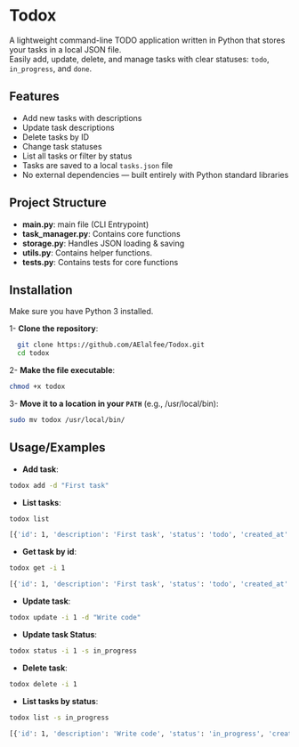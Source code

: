 
# Todox

A lightweight command-line TODO application written in Python that stores your tasks in a local JSON file.  
Easily add, update, delete, and manage tasks with clear statuses: `todo`, `in_progress`, and `done`.


## Features

- Add new tasks with descriptions
- Update task descriptions
- Delete tasks by ID
- Change task statuses
- List all tasks or filter by status
- Tasks are saved to a local `tasks.json` file
- No external dependencies — built entirely with Python standard libraries


## Project Structure

- **main.py**: main file (CLI Entrypoint) 
- **task_manager.py**: Contains core functions
- **storage.py**: Handles JSON loading & saving
- **utils.py**: Contains helper functions.
- **tests.py**: Contains tests for core functions
## Installation

Make sure you have Python 3 installed.

1- **Clone the repository**:

```bash
  git clone https://github.com/AElalfee/Todox.git
  cd todox
```

2- **Make the file executable**:

```bash
chmod +x todox
```

3- **Move it to a location in your `PATH`** (e.g., /usr/local/bin):

```bash
sudo mv todox /usr/local/bin/
```

## Usage/Examples

- **Add task**:

```bash
todox add -d "First task"
```

- **List tasks**:

```bash
todox list

[{'id': 1, 'description': 'First task', 'status': 'todo', 'created_at': '2025-06-23T15:59:39.889091', 'updated_at': '2025-06-23T15:59:39.889117'}]
```

- **Get task by id**:

```bash
todox get -i 1

[{'id': 1, 'description': 'First task', 'status': 'todo', 'created_at': '2025-06-23T15:59:39.889091', 'updated_at': '2025-06-23T15:59:39.889117'}]
```

- **Update task**:

```bash
todox update -i 1 -d "Write code"
```

- **Update task Status**:

```bash
todox status -i 1 -s in_progress
```

- **Delete task**:

```bash
todox delete -i 1
```

- **List tasks by status**:

```bash
todox list -s in_progress

[{'id': 1, 'description': 'Write code', 'status': 'in_progress', 'created_at': '2025-06-23T15:59:39.889091', 'updated_at': '2025-06-23T16:05:32.964807'}]
```